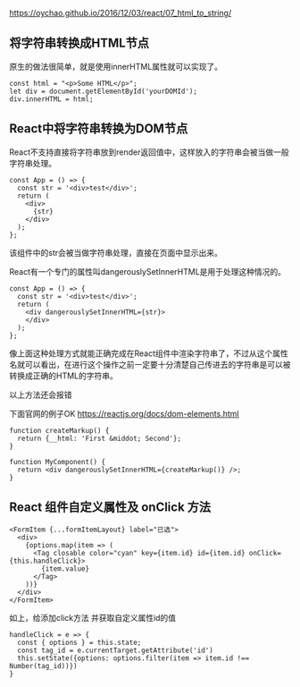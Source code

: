 https://oychao.github.io/2016/12/03/react/07_html_to_string/

## 将字符串转换成HTML节点
原生的做法很简单，就是使用innerHTML属性就可以实现了。
```
const html = "<p>Some HTML</p>";
let div = document.getElementById('yourDOMId');
div.innerHTML = html;
```

## React中将字符串转换为DOM节点
React不支持直接将字符串放到render返回值中，这样放入的字符串会被当做一般字符串处理。
```
const App = () => {
  const str = '<div>test</div>';
  return (
    <div>
      {str}
    </div>
  );
};
```
该组件中的str会被当做字符串处理，直接在页面中显示出来。

React有一个专门的属性叫dangerouslySetInnerHTML是用于处理这种情况的。
```
const App = () => {
  const str = '<div>test</div>';
  return (
    <div dangerouslySetInnerHTML={str}>
    </div>
  );
};
```
像上面这种处理方式就能正确完成在React组件中渲染字符串了，不过从这个属性名就可以看出，在进行这个操作之前一定要十分清楚自己传进去的字符串是可以被转换成正确的HTML的字符串。

以上方法还会报错

下面官网的例子OK
https://reactjs.org/docs/dom-elements.html
```
function createMarkup() {
  return {__html: 'First &middot; Second'};
}

function MyComponent() {
  return <div dangerouslySetInnerHTML={createMarkup()} />;
}
```

## React 组件自定义属性及 onClick 方法
```
<FormItem {...formItemLayout} label="已选">
  <div>
    {options.map(item => (
      <Tag closable color="cyan" key={item.id} id={item.id} onClick={this.handleClick}>
        {item.value}
      </Tag>
    ))}
  </div>
</FormItem>
```
如上，给<Tag>添加click方法 并获取自定义属性id的值
```
handleClick = e => {
  const { options } = this.state;
  const tag_id = e.currentTarget.getAttribute('id')
  this.setState({options: options.filter(item => item.id !== Number(tag_id))})
}
```








